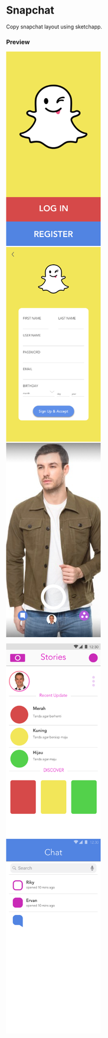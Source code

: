 # Snapchat
Copy snapchat layout using sketchapp.

### Preview
<img src="https://github.com/omrobbie/sketch-snapchat/blob/master/screenshot/Login.png" width=256 /> &nbsp;
<img src="https://github.com/omrobbie/sketch-snapchat/blob/master/screenshot/Register.png" width=256 /> &nbsp;
<img src="https://github.com/omrobbie/sketch-snapchat/blob/master/screenshot/Homepage.png" width=256 /> &nbsp;

<img src="https://github.com/omrobbie/sketch-snapchat/blob/master/screenshot/Stories.png" width=256 /> &nbsp;
<img src="https://github.com/omrobbie/sketch-snapchat/blob/master/screenshot/Chat.png" width=256 /> &nbsp;
